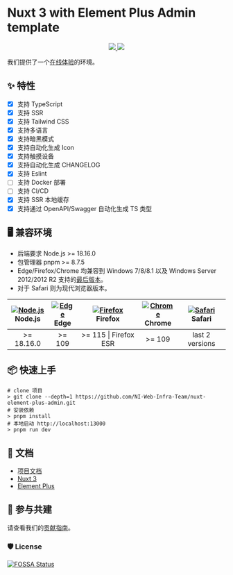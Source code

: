 # Nuxt 3 with Element Plus Admin template

<p align="center">
  <a href="https://github.com/NI-Web-Infra-Team/nuxt-element-plus-admin">
    <img src="https://img.shields.io/badge/%F0%9F%8F%97-%E5%BB%BA%E8%AE%BE%E4%B8%AD-%23cacaca" />
  </a>
  <a href="https://nodejs.org/dist/latest-v18.x/docs/api/">
    <img src="https://img.shields.io/badge/Node.js-%3E%3D18.16.0-%23339933?logo=nodedotjs" />
  </a>
</p>

我们提供了一个[在线体验](https://nuxt3.navinfo.dev/)的环境。

## ✨ 特性

- [x] 支持 TypeScript
- [x] 支持 SSR
- [x] 支持 Tailwind CSS
- [x] 支持多语言
- [x] 支持暗黑模式
- [x] 支持自动化生成 Icon
- [x] 支持触摸设备
- [x] 支持自动化生成 CHANGELOG
- [x] 支持 Eslint
- [ ] 支持 Docker 部署
- [ ] 支持 CI/CD
- [x] 支持 SSR 本地缓存
- [x] 支持通过 OpenAPI/Swagger 自动化生成 TS 类型

## 🖥 兼容环境

- 后端要求 Node.js >= 18.16.0
- 包管理器 pnpm >= 8.7.5
- Edge/Firefox/Chrome 均兼容到 Windows 7/8/8.1 以及 Windows Server 2012/2012 R2 支持的[最后版本](https://support.google.com/chrome/thread/185534985/sunsetting-support-for-windows-7-8-8-1-and-windows-server-2012-and-2012-r2-in-early-2023?hl=en)。
- 对于 Safari 则为现代浏览器版本。

| [<img src="https://raw.githubusercontent.com/alrra/browser-logos/main/src/node.js/node.js_48x48.png" alt="Node.js" />](http://godban.github.io/browsers-support-badges/)<br/>Node.js | [<img src="https://raw.githubusercontent.com/alrra/browser-logos/main/src/edge/edge_48x48.png" alt="Edge" />](http://godban.github.io/browsers-support-badges/)<br/>Edge | [<img src="https://raw.githubusercontent.com/alrra/browser-logos/main/src/firefox/firefox_48x48.png" alt="Firefox" />](http://godban.github.io/browsers-support-badges/)<br/>Firefox | [<img src="https://raw.githubusercontent.com/alrra/browser-logos/main/src/chrome/chrome_48x48.png" alt="Chrome" />](http://godban.github.io/browsers-support-badges/)<br/>Chrome | [<img src="https://raw.githubusercontent.com/alrra/browser-logos/main/src/safari/safari_48x48.png" alt="Safari" />](http://godban.github.io/browsers-support-badges/)<br/>Safari |
| :------------------------------------------------------------------------------------------------------------------------------------------------------------------------------: | :------------------------------------------------------------------------------------------------------------------------------------------------------------------: | :------------------------------------------------------------------------------------------------------------------------------------------------------------------------------: | :--------------------------------------------------------------------------------------------------------------------------------------------------------------------------: | :--------------------------------------------------------------------------------------------------------------------------------------------------------------------------: |
|                                                                                    >= 18.16.0                                                                                    |                                                                                >= 109                                                                                |                                                                             >= 115 \| Firefox ESR                                                                              |                                                                                    >= 109                                                                                    |                                                                               last 2 versions                                                                                |

## 📦 快速上手

```shell
# clone 项目
> git clone --depth=1 https://github.com/NI-Web-Infra-Team/nuxt-element-plus-admin.git
# 安装依赖
> pnpm install
# 本地启动 http://localhost:13000
> pnpm run dev
```

## 📖 文档

- [项目文档](https://github.com/NI-Web-Infra-Team/nuxt-element-plus-admin/wiki)
- [Nuxt 3](https://v3.nuxtjs.org/)
- [Element Plus](https://element-plus.org/#/zh-CN)

## 🤝 参与共建

请查看我们的[贡献指南](https://github.com/NI-Web-Infra-Team/nuxt-element-plus-admin/blob/main/.github/CONTRIBUTING.zh-CN.md)。

### 🛡 License

[![FOSSA Status](https://app.fossa.com/api/projects/git%2Bgithub.com%2FNI-Web-Infra-Team%2Fnuxt-element-plus-admin.svg?type=large&issueType=license)](https://app.fossa.com/projects/git%2Bgithub.com%2FNI-Web-Infra-Team%2Fnuxt-element-plus-admin?ref=badge_large&issueType=license)
